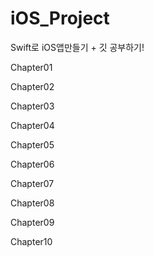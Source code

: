# iOS_Project

Swift로 iOS앱만들기 + 깃 공부하기!

Chapter01

Chapter02

Chapter03

Chapter04

Chapter05

Chapter06

Chapter07

Chapter08

Chapter09

Chapter10
